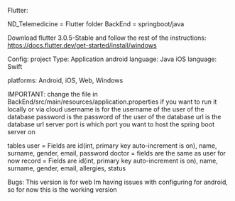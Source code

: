 Flutter:

ND_Telemedicine = Flutter folder
BackEnd = springboot/java

Download flutter 3.0.5-Stable and follow the rest of the instructions:
https://docs.flutter.dev/get-started/install/windows

Config:
project Type: Application
android language: Java
iOS language: Swift

platforms: Android, iOS, Web, Windows

IMPORTANT:
change the file in BackEnd/src/main/resources/application.properties if you want to run it locally or via cloud
username is for the username of the user of the database
password is the password of the user of the database
url is the database url 
server port is which port you want to host the spring boot server on

tables
user = Fields are id(int, primary key auto-increment is on), name, surname, gender, email, password
doctor = fields are the same as user for now
record = Fields are id(int, primary key auto-increment is on), name, surname, gender, email, allergies, status



Bugs:
This version is for web
Im having issues with configuring for android, so for now this is the working version
